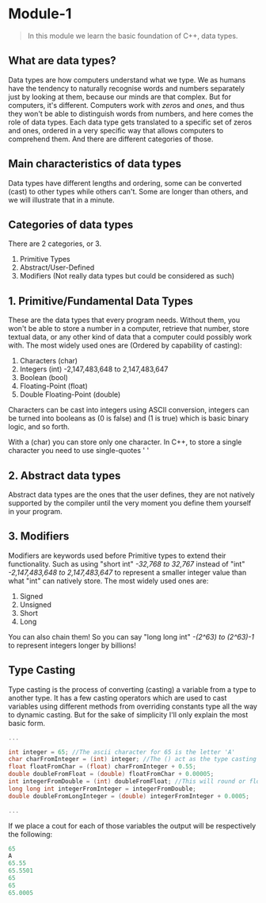 # Module-1 
> In this module we learn the basic foundation of C++, data types. 

## What are data types?
Data types are how computers understand what we type. We as humans have the tendency to naturally recognise words and numbers separately just by looking at them, because our minds are that complex. But for computers, it's different. Computers work with *zero*s and *one*s, and thus they won't be able to distinguish words from numbers, and here comes the role of data types. Each data type gets translated to a specific set of zeros and ones, ordered in a very specific way that allows computers to comprehend them. And there are different categories of those.

## Main characteristics of data types
Data types have different lengths and ordering, some can be converted (cast) to other types while others can't. Some are longer than others, and we will illustrate that in a minute.

## Categories of data types
There are 2 categories, or 3. 
1. Primitive Types
2. Abstract/User-Defined
3. Modifiers (Not really data types but could be considered as such)


## 1. Primitive/Fundamental Data Types
These are the data types that every program needs. Without them, you won't be able to store a number in a computer, retrieve that number, store textual data, or any other kind of data that a computer could possibly work with. The most widely used ones are (Ordered by capability of casting): 
1. Characters (char)
2. Integers (int) -2,147,483,648 to 2,147,483,647
3. Boolean (bool)
4. Floating-Point (float)
5. Double Floating-Point (double)

Characters can be cast into integers using ASCII conversion, integers can be turned into booleans as (0 is false) and (1 is true) which is basic binary logic, and so forth. 

With a (char) you can store only one character. In C++, to store a single character you need to use single-quotes ' '

## 2. Abstract data types
Abstract data types are the ones that the user defines, they are not natively supported by the compiler until the very moment you define them yourself in your program. 

## 3. Modifiers
Modifiers are keywords used before Primitive types to extend their functionality. Such as using "short int" *-32,768 to 32,767* instead of "int" *-2,147,483,648 to 2,147,483,647* to represent a smaller integer value than what "int" can natively store. The most widely used ones are: 
1. Signed
2. Unsigned
3. Short
4. Long

You can also chain them! So you can say "long long int" *-(2^63) to (2^63)-1* to represent integers longer by billions!  
## Type Casting
Type casting is the process of converting (casting) a variable from a type to another type. It has a few casting operators which are used to cast variables using different methods from overriding constants type all the way to dynamic casting. But for the sake of simplicity I'll only explain the most basic form. 
```cpp
...

int integer = 65; //The ascii character for 65 is the letter 'A'
char charFromInteger = (int) integer; //The () act as the type casting operator in this case, and it awaits the type you want to convert to between the brackets.
float floatFromChar = (float) charFromInteger + 0.55;
double doubleFromFloat = (double) floatFromChar + 0.00005; 
int integerFromDouble = (int) doubleFromFloat; //This will round or floor the double to fit it into an integer. 
long long int integerFromInteger = integerFromDouble;
double doubleFromLongInteger = (double) integerFromInteger + 0.0005;

...
```
If we place a cout for each of those variables the output will be respectively the following: 
```cpp
65
A 
65.55
65.5501
65   
65   
65.0005  
``` 
